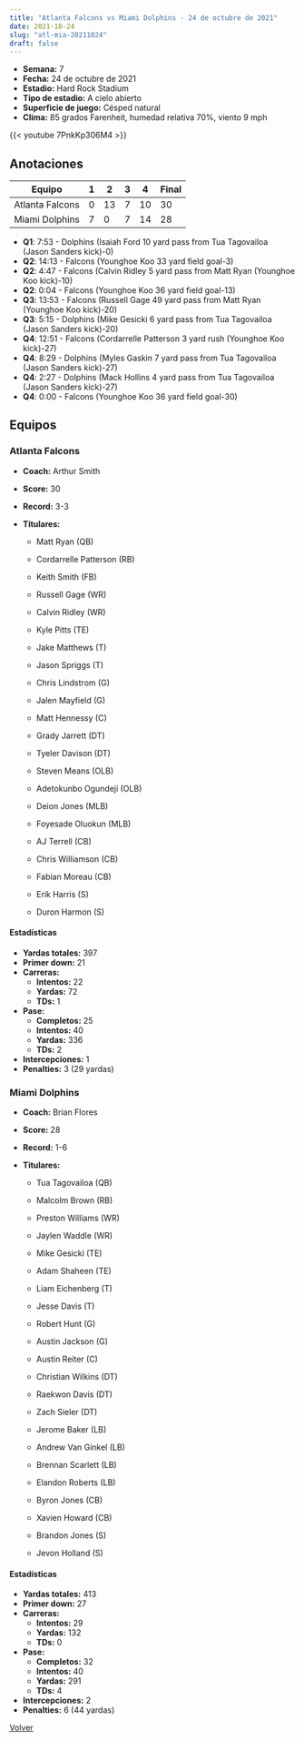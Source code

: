 ```yaml
---
title: "Atlanta Falcons vs Miami Dolphins - 24 de octubre de 2021"
date: 2021-10-24
slug: "atl-mia-20211024"
draft: false
---
```


- **Semana:** 7
- **Fecha:** 24 de octubre de 2021
- **Estadio:** Hard Rock Stadium
- **Tipo de estadio:** A cielo abierto
- **Superficie de juego:** Césped natural
- **Clima:** 85 grados Farenheit, humedad relativa 70%, viento 9 mph


{{< youtube 7PnkKp306M4 >}}


## Anotaciones
| Equipo | 1 | 2 | 3 | 4 | Final |
|--------|---|---|---|---|-------|
| Atlanta Falcons  | 0 | 13 | 7 | 10  | 30 |
| Miami Dolphins  | 7 | 0 | 7 | 14  | 28 |
- **Q1**: 7:53 - Dolphins (Isaiah Ford 10 yard pass from Tua Tagovailoa (Jason Sanders kick)-0)
- **Q2**: 14:13 - Falcons (Younghoe Koo 33 yard field goal-3)
- **Q2**: 4:47 - Falcons (Calvin Ridley 5 yard pass from Matt Ryan (Younghoe Koo kick)-10)
- **Q2**: 0:04 - Falcons (Younghoe Koo 36 yard field goal-13)
- **Q3**: 13:53 - Falcons (Russell Gage 49 yard pass from Matt Ryan (Younghoe Koo kick)-20)
- **Q3**: 5:15 - Dolphins (Mike Gesicki 6 yard pass from Tua Tagovailoa (Jason Sanders kick)-20)
- **Q4**: 12:51 - Falcons (Cordarrelle Patterson 3 yard rush (Younghoe Koo kick)-27)
- **Q4**: 8:29 - Dolphins (Myles Gaskin 7 yard pass from Tua Tagovailoa (Jason Sanders kick)-27)
- **Q4**: 2:27 - Dolphins (Mack Hollins 4 yard pass from Tua Tagovailoa (Jason Sanders kick)-27)
- **Q4**: 0:00 - Falcons (Younghoe Koo 36 yard field goal-30)


## Equipos


### Atlanta Falcons
* **Coach:** Arthur Smith
* **Score:** 30
* **Record:** 3-3
* **Titulares:** 

  * Matt Ryan (QB) 

  * Cordarrelle Patterson (RB) 

  * Keith Smith (FB) 

  * Russell Gage (WR) 

  * Calvin Ridley (WR) 

  * Kyle Pitts (TE) 

  * Jake Matthews (T) 

  * Jason Spriggs (T) 

  * Chris Lindstrom (G) 

  * Jalen Mayfield (G) 

  * Matt Hennessy (C) 

  * Grady Jarrett (DT) 

  * Tyeler Davison (DT) 

  * Steven Means (OLB) 

  * Adetokunbo Ogundeji (OLB) 

  * Deion Jones (MLB) 

  * Foyesade Oluokun (MLB) 

  * AJ Terrell (CB) 

  * Chris Williamson (CB) 

  * Fabian Moreau (CB) 

  * Erik Harris (S) 

  * Duron Harmon (S) 

#### Estadísticas
* **Yardas totales:** 397
* **Primer down:** 21
* **Carreras:**
  * **Intentos:** 22
  * **Yardas:** 72
  * **TDs:** 1
* **Pase:**
  * **Completos:** 25
  * **Intentos:** 40
  * **Yardas:** 336
  * **TDs:** 2
* **Intercepciones:** 1
* **Penalties:** 3 (29 yardas)

### Miami Dolphins
* **Coach:** Brian Flores
* **Score:** 28
* **Record:** 1-6
* **Titulares:** 

  * Tua Tagovailoa (QB) 

  * Malcolm Brown (RB) 

  * Preston Williams (WR) 

  * Jaylen Waddle (WR) 

  * Mike Gesicki (TE) 

  * Adam Shaheen (TE) 

  * Liam Eichenberg (T) 

  * Jesse Davis (T) 

  * Robert Hunt (G) 

  * Austin Jackson (G) 

  * Austin Reiter (C) 

  * Christian Wilkins (DT) 

  * Raekwon Davis (DT) 

  * Zach Sieler (DT) 

  * Jerome Baker (LB) 

  * Andrew Van Ginkel (LB) 

  * Brennan Scarlett (LB) 

  * Elandon Roberts (LB) 

  * Byron Jones (CB) 

  * Xavien Howard (CB) 

  * Brandon Jones (S) 

  * Jevon Holland (S) 

#### Estadísticas
* **Yardas totales:** 413
* **Primer down:** 27
* **Carreras:**
  * **Intentos:** 29
  * **Yardas:** 132
  * **TDs:** 0
* **Pase:**
  * **Completos:** 32
  * **Intentos:** 40
  * **Yardas:** 291
  * **TDs:** 4
* **Intercepciones:** 2
* **Penalties:** 6 (44 yardas)


[Volver](/historia/2021)
